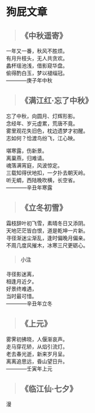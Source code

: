 # 狗屁文章

> ## 《中秋遥寄》  
一年又一番，秋风不胜烦。  
有月升枝头，无人共贪欢。  
蠡杯瑶池浅，借影窥华盘。  
偷得酌白玉，梦以褪缁冠。  
————庚子年中秋  

> ## 《满江红·忘了中秋》  
忘了中秋，向圆月、灯辉形影。  
念经年、岁元虚累，荒唐不竟。  
雾里观花失旧色，枕边遗梦才初醒。  
志如何？恰渡鸟纷飞，江心映。  
>  
堪寒露，伤新景。  
离巢燕，归难请。  
魂落满宵庭，风波惊定。  
三载知得伏地扣，一夕扑去朝天岭。  
听无蜩，西陆晚吹横，长空省。  
————辛丑年寒露  

> ## 《立冬初雪》  
霜枝辞叶初飞雪，素晴冬日又添阴。  
天地茫茫皆白恨，道是乾坤一片新。  
寻径渐迷尘渐乱，逢时偏晚月偏亲。  
不周几度风摧木，冰寒三尺更砺心。  
>  
> #### 小注  
寻径影迷离，  
相逢月近夕。  
好景终难遇，  
当时最可惜。  
————辛丑年立冬

> ## 《上元》  
雾霁初拂晓，人偃渐哀声。  
走马穿花轿，从焰引流灯。  
老去春光逝，新来岁月呈。  
离离追思远，昏山望日升。  
————壬寅年上元  

> ## 《临江仙·七夕》  
漫